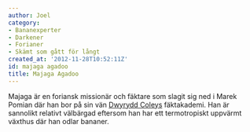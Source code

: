 ```yaml
---
author: Joel
category:
- Bananexperter
- Darkener
- Forianer
- Skämt som gått för långt
created_at: '2012-11-28T10:52:11Z'
id: majaga agadoo
title: Majaga Agadoo
---
```

Majaga är en foriansk missionär och fäktare som slagit sig ned i Marek Pomian där han bor på sin vän [Dwyrydd Coleys] fäktakademi. Han är sannolikt relativt välbärgad eftersom han har ett termotropiskt uppvärmt växthus där han odlar bananer.

  [Dwyrydd Coleys]: Dwyrydd_Coley